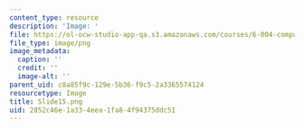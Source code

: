 ```yaml
---
content_type: resource
description: 'Image: '
file: https://ol-ocw-studio-app-qa.s3.amazonaws.com/courses/6-004-computation-structures-spring-2017/2852c46e1a334eea1fa84f94375ddc51_Slide15.png
file_type: image/png
image_metadata:
  caption: ''
  credit: ''
  image-alt: ''
parent_uid: c8a85f9c-129e-5b36-f9c5-2a3365574124
resourcetype: Image
title: Slide15.png
uid: 2852c46e-1a33-4eea-1fa8-4f94375ddc51
---
```

